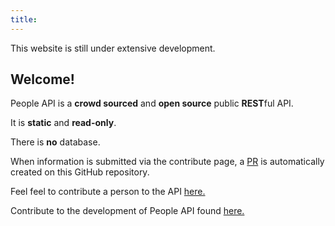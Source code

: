 ```yaml
---
title: 
---
```


<div class="alert alert-danger" role="alert">
  This website is still under extensive development.
</div>

## Welcome!

People API is a **crowd sourced** and **open source** public **REST**ful API.

It is **static** and **read-only**.

There is **no** database. 

When information is submitted via the contribute page, a [PR](https://www.atlassian.com/git/tutorials/making-a-pull-request) is automatically created on this GitHub repository.

Feel feel to contribute a person to the API [here.](/contribute)

Contribute to the development of People API found [here.](https://github.com/JianLoong/famous-people)


